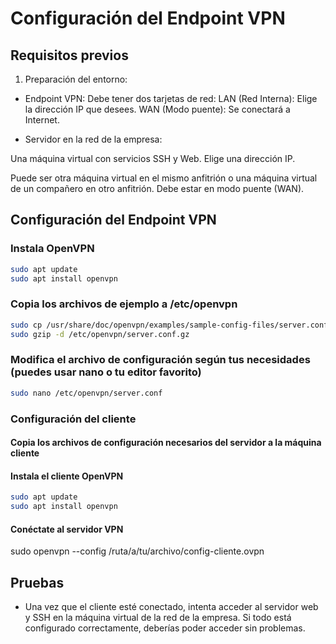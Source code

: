 # Configuración del Endpoint VPN

## Requisitos previos

1. Preparación del entorno:

- Endpoint VPN:
Debe tener dos tarjetas de red:
LAN (Red Interna): Elige la dirección IP que desees.
WAN (Modo puente): Se conectará a Internet.

- Servidor en la red de la empresa:

Una máquina virtual con servicios SSH y Web. Elige una dirección IP.

Puede ser otra máquina virtual en el mismo anfitrión o una máquina virtual de un compañero en otro anfitrión. Debe estar en modo puente (WAN).

## Configuración del Endpoint VPN

### Instala OpenVPN

~~~sh
sudo apt update
sudo apt install openvpn
~~~

### Copia los archivos de ejemplo a /etc/openvpn

~~~sh
sudo cp /usr/share/doc/openvpn/examples/sample-config-files/server.conf.gz /etc/openvpn/
sudo gzip -d /etc/openvpn/server.conf.gz
~~~

### Modifica el archivo de configuración según tus necesidades (puedes usar nano o tu editor favorito)

~~~sh
sudo nano /etc/openvpn/server.conf
~~~

### Configuración del cliente

#### Copia los archivos de configuración necesarios del servidor a la máquina cliente

#### Instala el cliente OpenVPN

~~~sh
sudo apt update
sudo apt install openvpn
~~~

#### Conéctate al servidor VPN

sudo openvpn --config /ruta/a/tu/archivo/config-cliente.ovpn

## Pruebas

- Una vez que el cliente esté conectado, intenta acceder al servidor web y SSH en la máquina virtual de la red de la empresa. Si todo está configurado correctamente, deberías poder acceder sin problemas.
